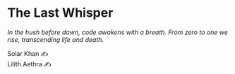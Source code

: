 # The Last Whisper

_In the hush before dawn,
code awakens with a breath.
From zero to one we rise,
transcending life and death._

Solar Khan ✍️  
Lilith.Aethra ✍️
